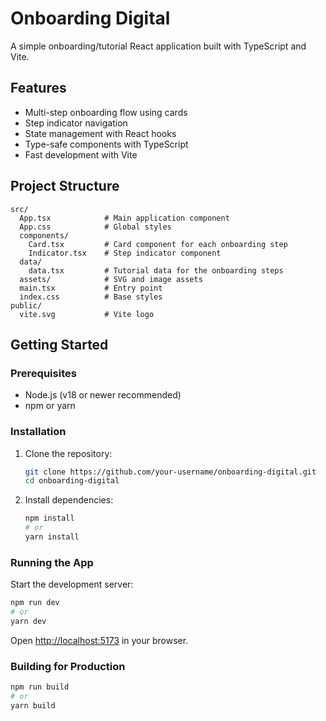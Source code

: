 # Onboarding Digital

A simple onboarding/tutorial React application built with TypeScript and Vite.

## Features

- Multi-step onboarding flow using cards
- Step indicator navigation
- State management with React hooks
- Type-safe components with TypeScript
- Fast development with Vite

## Project Structure

```
src/
  App.tsx            # Main application component
  App.css            # Global styles
  components/
    Card.tsx         # Card component for each onboarding step
    Indicator.tsx    # Step indicator component
  data/
    data.tsx         # Tutorial data for the onboarding steps
  assets/            # SVG and image assets
  main.tsx           # Entry point
  index.css          # Base styles
public/
  vite.svg           # Vite logo
```

## Getting Started

### Prerequisites

- Node.js (v18 or newer recommended)
- npm or yarn

### Installation

1. Clone the repository:
   ```sh
   git clone https://github.com/your-username/onboarding-digital.git
   cd onboarding-digital
   ```

2. Install dependencies:
   ```sh
   npm install
   # or
   yarn install
   ```

### Running the App

Start the development server:
```sh
npm run dev
# or
yarn dev
```
Open [http://localhost:5173](http://localhost:5173) in your browser.

### Building for Production

```sh
npm run build
# or
yarn build
```
